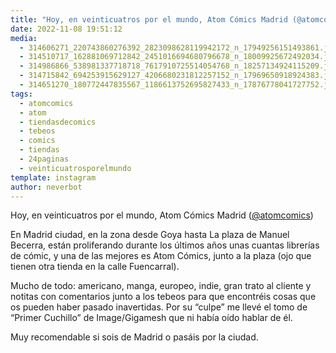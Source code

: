 ```yaml
---
title: "Hoy, en veinticuatros por el mundo, Atom Cómics Madrid (@atomcomics)"
date: 2022-11-08 19:51:12
media: 
  - 314606271_220743860276392_2823098628119942172_n_17949256151493861.jpg
  - 314510717_162881069712842_2451016694680796678_n_18009925672492034.jpg
  - 314986866_538981337718718_7617910725514054768_n_18257134924115209.jpg
  - 314715842_694253915629127_4206680231812257152_n_17969650918924383.jpg
  - 314651270_180772447835567_1186613752695827433_n_17876778041727752.jpg
tags: 
  - atomcomics
  - atom
  - tiendasdecomics
  - tebeos
  - comics
  - tiendas
  - 24paginas
  - veinticuatrosporelmundo
template: instagram
author: neverbot
---
```


Hoy, en veinticuatros por el mundo, Atom Cómics Madrid ([@atomcomics](https://instagram.com/atomcomics))

En Madrid ciudad, en la zona desde Goya hasta La plaza de Manuel Becerra, están proliferando durante los últimos años unas cuantas librerías de cómic, y una de las mejores es Atom Cómics, junto a la plaza (ojo que tienen otra tienda en la calle Fuencarral).

Mucho de todo: americano, manga, europeo, indie, gran trato al cliente y notitas con comentarios junto a los tebeos para que encontréis cosas que os pueden haber pasado inavertidas. Por su “culpe” me llevé el tomo de “Primer Cuchillo” de Image/Gigamesh que ni había oído hablar de él.

Muy recomendable si sois de Madrid o pasáis por la ciudad.
